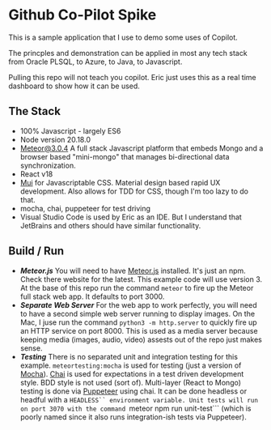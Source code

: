# Github Co-Pilot Spike

This is a sample application that I use to demo some uses of Copilot.

The princples and demonstration can be applied in most any tech stack from Oracle PLSQL, to Azure, to Java, to Javascript.

Pulling this repo will not teach you copilot. Eric just uses this as a real time dashboard to show how it can be used.

## The Stack
- 100% Javascript - largely ES6
- Node version 20.18.0
- [Meteor@3.0.4](https://v3-docs.meteor.com/) A full stack Javascript platform that embeds Mongo and a browser based "mini-mongo" that manages bi-directional data synchronization.
- React v18
- [Mui](https://mui.com/) for Javascriptable CSS. Material design based rapid UX development. Also allows for TDD for CSS, though I'm too lazy to do that.
- mocha, chai, puppeteer for test driving
- Visual Studio Code is used by Eric as an IDE. But I understand that JetBrains and others should have similar functionality.


## Build / Run
- ***Meteor.js*** You will need to have [Meteor.js](https://v3-docs.meteor.com/) installed. It's just an npm. Check there website for the latest. This example code will use version 3. At the base of this repo run the command ```meteor``` to fire up the Meteor full stack web app. It defaults to port 3000.
- ***Separate Web Server*** For the web app to work perfectly, you will need to have a second simple web server running to display images. On the Mac, I juse run the command ```python3 -m http.server``` to quickly fire up an HTTP service on port 8000. This is used as a media server because keeping media (images, audio, video) assests out of the repo just makes sense.
- ***Testing*** There is no separated unit and integration testing for this example. ```meteortesting:mocha``` is used for testing (just a version of [Mocha](https://mochajs.org/)). [Chai](https://www.chaijs.com/) is used for expectations in a test driven development style. BDD style is not used (sort of). Multi-layer (React to Mongo) testing is done via [Puppeteer](https://pptr.dev/) using chai. It can be done headless or headful with a ```HEADLESS`` environment variable. Unit tests will run on port 3070 with the command ```meteor npm run unit-test``` (which is poorly named since it also runs integration-ish tests via Puppeteer).


